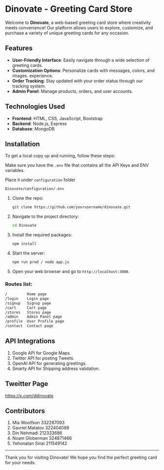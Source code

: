 
# Dinovate - Greeting Card Store

Welcome to **Dinovate**, a web-based greeting card store where creativity meets convenience! Our platform allows users to explore, customize, and purchase a variety of unique greeting cards for any occasion.

## Features

- **User-Friendly Interface**: Easily navigate through a wide selection of greeting cards.
- **Customization Options**: Personalize cards with messages, colors, and images.
 experience.
- **Order Tracking**: Stay updated with your order status through our tracking system.
- **Admin Panel**: Manage products, orders, and user accounts.

## Technologies Used

- **Frontend**: HTML, CSS, JavaScript, Bootstrap
- **Backend**: Node.js, Express
- **Database**: MongoDB

## Installation

To get a local copy up and running, follow these steps:

Make sure you have the `.env` file that contains all the API Keys and ENV variables.

Place it under `configuration` folder
```bash
Dinovate/configuration/.env
```

1. Clone the repo:
   ```bash
   git clone https://github.com/yourusername/dinovate.git
   ```
2. Navigate to the project directory:
   ```bash
   cd Dinovate
   ```
3. Install the required packages:
   ```bash
   npm install
   ```
4. Start the server:
   ```bash
   npm run prod / node app.js
   ```
5. Open your web browser and go to `http://localhost:3000`.

### Routes list:

```bash
/         Home page
/login    Login page
/signup   Signup page
/cart     Cart page
/stores   Stores page
/admin    Admin Panel page
/profile  User Profile page
/contact  Contact page
```

## API Integrations
1. Google API for Google Maps.
2. Twitter API for posting Tweets.
3. OpenAI API for generating greetings.
4. Smarty API for Shipping address validation.

## Tweitter Page
https://x.com/ddinovate


## Contributors
1. Mia Woolfson 332287093
2. Gavriel Matatov 322404088
3. Din Nehmadi 212333686
4. Noam Globerman 324871466
5. Yehonatan Sinai 211549142

---

Thank you for visiting Dinovate! We hope you find the perfect greeting card for your needs.
